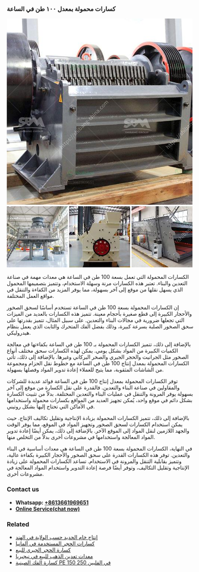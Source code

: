 <h3>كسارات محمولة بمعدل ١٠٠ طن في الساعة</h3><img src='1701852685.jpg' alt=''><p>الكسارات المحمولة التي تعمل بسعة 100 طن في الساعة هي معدات مهمة في صناعة التعدين والبناء. تعتبر هذه الكسارات مرنة وسهلة الاستخدام، وتتميز بتصميمها المحمول الذي يسهل نقلها من موقع إلى آخر بسهولة، مما يوفر المزيد من الكفاءة والتنقل في مواقع العمل المختلفة.</p><p>إن الكسارات المحمولة بسعة 100 طن في الساعة تستخدم أساسًا لسحق الصخور والأحجار الكبيرة إلى قطع صغيرة بأحجام معينة. تتميز هذه الكسارات بالعديد من الميزات التي تجعلها ضرورية في مجالات البناء والتعدين. على سبيل المثال، تتميز بقدرتها على سحق الصخور الصلبة بسرعة كبيرة، وذلك بفضل الفك المتحرك والثابت الذي يعمل بنظام هيدروليكي.</p><p>بالإضافة إلى ذلك، تتميز الكسارات المحمولة بـ 100 طن في الساعة بكفاءتها في معالجة الكميات الكبيرة من المواد بشكل يومي. يمكن لهذه الكسارات سحق مختلف أنواع الصخور مثل الجرانيت والحجر الجيري والصخر البركاني وغيرها. بالإضافة إلى ذلك، تأتي الكسارات المحمولة بمعدل إنتاج 100 طن في الساعة مع خطوط نقل الحزام ومجموعة من الشاشات المثقوبة، مما يتيح للعملاء إعادة تدوير المواد وفصلها بسهولة.</p><p>توفر الكسارات المحمولة بمعدل إنتاج 100 طن في الساعة فوائد عديدة للشركات والمقاولين في صناعة البناء والتعدين. فالقدرة على نقل الكسارة من موقع إلى آخر بسهولة يوفر المرونة والتنقل في عمليات البناء والتعدين المختلفة. بدلاً من تثبيت الكسارة بشكل دائم في موقع واحد، يُمكن تجهيز العديد من المواقع بكسارات محمولة واستخدامها في الأماكن التي تحتاج إليها بشكل روتيني.</p><p>بالإضافة إلى ذلك، تتميز الكسارات المحمولة بزيادة الإنتاجية وتقليل تكاليف الإنتاج. حيث يمكن استخدام الكسارات لسحق الصخور وتجهيز المواد في الموقع، مما يوفر الوقت والجهد اللازمين لنقل المواد إلى الموقع الآخر. بالإضافة إلى ذلك، يمكن أيضًا إعادة تدوير المواد المعالجة واستخدامها في مشروعات أخرى بدلاً من التخلص منها.</p><p>في النهاية، الكسارات المحمولة بسعة 100 طن في الساعة هي معدات أساسية في البناء والتعدين. توفر هذه الكسارات القدرة على سحق الصخور والأحجار الكبيرة بكفاءة عالية، وتتميز بقابلية التنقل والمرونة في الاستخدام. تساعد الكسارات المحمولة على زيادة الإنتاجية وتقليل التكاليف، وتوفر أيضًا فرصة إعادة التدوير واستخدام المواد المعالجة في مشروعات أخرى.</p><h3>Contact us</h3><ul><li><strong>Whatsapp:&nbsp;<a href="https://wa.me/8613661969651">+8613661969651</a></strong></li><li><a href="https://swt.shibang-china.com/?git&amp;zhl&amp;كسارات محمولة بمعدل ١٠٠ طن في الساعة"><strong>Online Service(chat now)</strong></a></li></ul><h3>Related</h3><ul><li><a href='إنتاج خام الحديد حسب الولاية في الهند.md'>إنتاج خام الحديد حسب الولاية في الهند</a></li><li><a href='كسارات الحجر المستخدمة في ألمانيا.md'>كسارات الحجر المستخدمة في ألمانيا</a></li><li><a href='كسارة الحجر الجيري للبيع.md'>كسارة الحجر الجيري للبيع</a></li><li><a href='معدات تعدين الذهب للبيع في نيجيريا.md'>معدات تعدين الذهب للبيع في نيجيريا</a></li><li><a href='كسارة الفك الصينية PE 150 250 في الفلبين.md'>كسارة الفك الصينية PE 150 250 في الفلبين</a></li></ul>